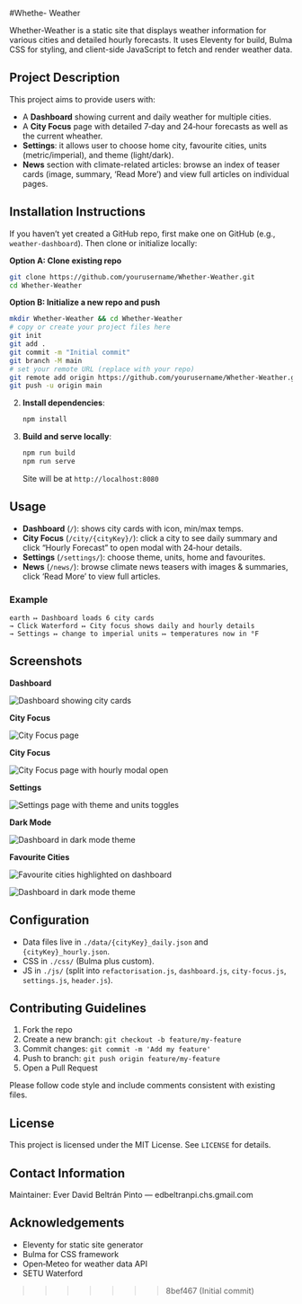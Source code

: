 #Whethe- Weather

Whether-Weather is a static site that displays weather information for various cities and detailed hourly forecasts. It uses Eleventy for build, Bulma CSS for styling, and client-side JavaScript to fetch and render weather data.

## Project Description

This project aims to provide users with:

* A **Dashboard** showing current and daily weather for multiple cities.
* A **City Focus** page with detailed 7‑day and 24‑hour forecasts as well as the current wheather.
* **Settings**: it allows user to choose home city, favourite cities, units (metric/imperial), and theme (light/dark).
* **News** section with climate-related articles: browse an index of teaser cards (image, summary, ‘Read More’) and view full articles on individual pages.

## Installation Instructions

If you haven’t yet created a GitHub repo, first make one on GitHub (e.g., `weather-dashboard`). Then clone or initialize locally:

**Option A: Clone existing repo**

```bash
git clone https://github.com/yourusername/Whether-Weather.git
cd Whether-Weather
```

**Option B: Initialize a new repo and push**

```bash
mkdir Whether-Weather && cd Whether-Weather
# copy or create your project files here
git init
git add .
git commit -m "Initial commit"
git branch -M main
# set your remote URL (replace with your repo)
git remote add origin https://github.com/yourusername/Whether-Weather.git
git push -u origin main
```

2. **Install dependencies**:

   ```bash
   npm install
   ```
3. **Build and serve locally**:

   ```bash
   npm run build
   npm run serve
   ```

   Site will be at `http://localhost:8080`

## Usage

* **Dashboard** (`/`): shows city cards with icon, min/max temps.
* **City Focus** (`/city/{cityKey}/`): click a city to see daily summary and click “Hourly Forecast” to open modal with 24‑hour details.
* **Settings** (`/settings/`): choose theme, units, home and favourites.
* **News** (`/news/`): browse climate news teasers with images & summaries, click ‘Read More’ to view full articles.

### Example

```
earth ↦ Dashboard loads 6 city cards
→ Click Waterford ↦ City focus shows daily and hourly details
→ Settings ↦ change to imperial units ↦ temperatures now in °F
```

## Screenshots

**Dashboard**

![Dashboard showing city cards](/images/screenshots/dashboard.png)

**City Focus**

![City Focus page](/images/screenshots/city-focus.png)

**City Focus**

![City Focus page with hourly modal open](/images/screenshots/hourly-modal.png)


**Settings**

![Settings page with theme and units toggles](/images/screenshots/settings.png)

**Dark Mode**

![Dashboard in dark mode theme](/images/screenshots/dark-mode.png)

**Favourite Cities**

![Favourite cities highlighted on dashboard](/images/screenshots/favourite-cities.png)

![Dashboard in dark mode theme](/images/screenshots/dark-mode.png)

## Configuration

* Data files live in `./data/{cityKey}_daily.json` and `{cityKey}_hourly.json`.
* CSS in `./css/` (Bulma plus custom).
* JS in `./js/` (split into `refactorisation.js`, `dashboard.js`, `city-focus.js`, `settings.js`, `header.js`).

## Contributing Guidelines

1. Fork the repo
2. Create a new branch: `git checkout -b feature/my-feature`
3. Commit changes: `git commit -m 'Add my feature'`
4. Push to branch: `git push origin feature/my-feature`
5. Open a Pull Request

Please follow code style and include comments consistent with existing files.

## License

This project is licensed under the MIT License. See `LICENSE` for details.

## Contact Information

Maintainer: Ever David Beltrán Pinto — edbeltranpi.chs.gmail.com

## Acknowledgements

* Eleventy for static site generator
* Bulma for CSS framework
* Open‑Meteo for weather data API
* SETU Waterford
>>>>>>> 8bef467 (Initial commit)
